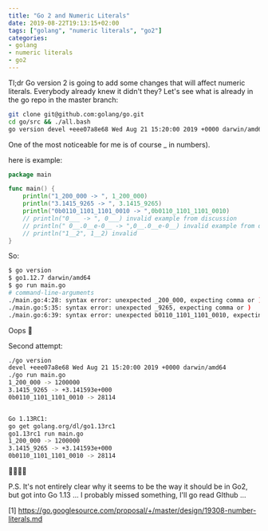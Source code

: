 ```yaml
---
title: "Go 2 and Numeric Literals"
date: 2019-08-22T19:13:15+02:00
tags: ["golang", "numeric literals", "go2"]
categories:
- golang
- numeric literals
- go2
---
```


Tl;dr Go version 2 is going to add some changes that will affect numeric literals. Everybody already knew it didn't they?
Let's see what is already in the go repo in the master branch:

```bash
git clone git@github.com:golang/go.git
cd go/src && ./all.bash
go version devel +eee07a8e68 Wed Aug 21 15:20:00 2019 +0000 darwin/amd64
```

One of the most noticeable for me is of course _ in numbers).

here is example:

```go
package main

func main() {
    println("1_200_000 -> ", 1_200_000)
    println("3.1415_9265 -> ", 3.1415_9265)
    println("0b0110_1101_1101_0010 -> ",0b0110_1101_1101_0010)
    // println("0___ -> ", 0___) invalid example from discussion
    // println(" 0__.0__e-0__ -> ",0__.0__e-0__) invalid example from discussion
    // println("1__2", 1__2) invalid
}
```

So:

```bash
$ go version
$ go1.12.7 darwin/amd64
$ go run main.go
# command-line-arguments
./main.go:4:28: syntax error: unexpected _200_000, expecting comma or )
./main.go:5:35: syntax error: unexpected _9265, expecting comma or )
./main.go:6:39: syntax error: unexpected b0110_1101_1101_0010, expecting comma or )
```

Oops 😬

Second attempt:

```bash
./go version
devel +eee07a8e68 Wed Aug 21 15:20:00 2019 +0000 darwin/amd64
./go run main.go
1_200_000 -> 1200000
3.1415_9265 -> +3.141593e+000
0b0110_1101_1101_0010 -> 28114


Go 1.13RC1:
go get golang.org/dl/go1.13rc1
go1.13rc1 run main.go
1_200_000 -> 1200000
3.1415_9265 -> +3.141593e+000
0b0110_1101_1101_0010 -> 28114
```

🎉🎉🎉🎉

P.S. It's not entirely clear why it seems to be the way it should be in Go2, but got into Go 1.13 ... I probably missed something, I'll go read GIthub ...

[1] https://go.googlesource.com/proposal/+/master/design/19308-number-literals.md
